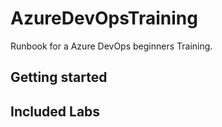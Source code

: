 # AzureDevOpsTraining

Runbook for a Azure DevOps beginners Training.

## Getting started

## Included Labs
